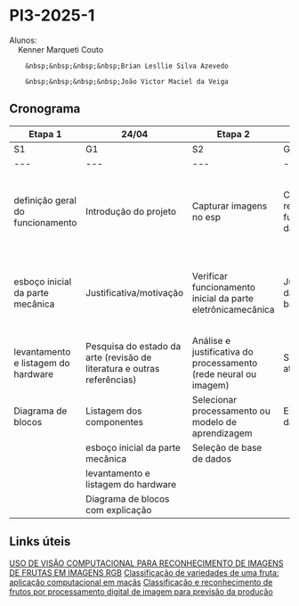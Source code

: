 # PI3-2025-1
Alunos:   
        &nbsp;&nbsp;&nbsp;&nbsp;Kenner Marqueti Couto  
        
        &nbsp;&nbsp;&nbsp;&nbsp;Brian Lesllie Silva Azevedo
        
        &nbsp;&nbsp;&nbsp;&nbsp;João Victor Maciel da Veiga

## Cronograma

|Etapa 1|24/04|Etapa 2|15/05|Etapa 3|22/06|Etapa 4|24/07|
|---|---|---|---|---|---|---|---|
|S1|G1|S2|G2|S3|G3|S4|G4|
|---|---|---|---|---|---|---|---|
| definição geral do funcionamento | Introdução do projeto | Capturar imagens no esp | Código relativo ao funcionamento da camera | Testes de acionamentos | Documentação dos testes de acionamento | Validar treinamento do processamento de imagem (finalizar treinamento do modelo) | Documentar o treinamento |
| esboço inicial da parte mecânica | Justificativa/motivação | Verificar funcionamento inicial da parte eletrônicamecânica | Justificativa da escolha de base de dados | Iniciar treinamento do processamento de imagem e obtenção de resultados preliminares | Resultados iniciais do treinamento do modelo de aprendizagem | Ajustes finais para sincronização do sistema | Documentar resultados da separação das frutas e assertividade | Documentar estrutura eletromecânica realizada |
| levantamento e listagem do hardware | Pesquisa do estado da arte (revisão de literatura e outras referências) | Análise e justificativa do processamento (rede neural ou imagem) | Sincronizar atuadores ||| Separar as frutas corretamente ||
| Diagrama de blocos |Listagem dos componentes| Selecionar processamento ou modelo de aprendizagem | Estrutura fisica da seletora |||||
||esboço inicial da parte mecânica| Seleção de base de dados ||||||
||levantamento e listagem do hardware|||||||
||Diagrama de blocos com explicação|||||||

## Links úteis

[USO DE VISÃO COMPUTACIONAL PARA RECONHECIMENTO DE IMAGENS DE FRUTAS EM IMAGENS RGB](https://repositorio.ufc.br/bitstream/riufc/64490/1/2022_tcc_jkopereira.pdf)
[Classificação de variedades de uma fruta: aplicação computacional em maçãs](https://sbic.org.br/wp-content/uploads/2023/10/pdf/CBIC_2023_paper009.pdf)
[Classificação e reconhecimento de frutos por processamento digital de imagem para previsão da produção](file:///C:/Users/Aluno/Downloads/content.pdf)
